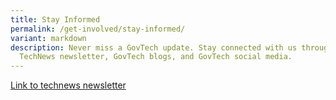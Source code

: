 ```yaml
---
title: Stay Informed
permalink: /get-involved/stay-informed/
variant: markdown
description: Never miss a GovTech update. Stay connected with us through our
  TechNews newsletter, GovTech blogs, and GovTech social media.
---
```

<p><a href="https://staging-lite.d2uz1494fahfnj.amplifyapp.com/get-involved/stay-informed/technews-newsletter/" rel="noopener noreferrer nofollow" target="_blank">Link to technews newsletter</a></p><p></p>